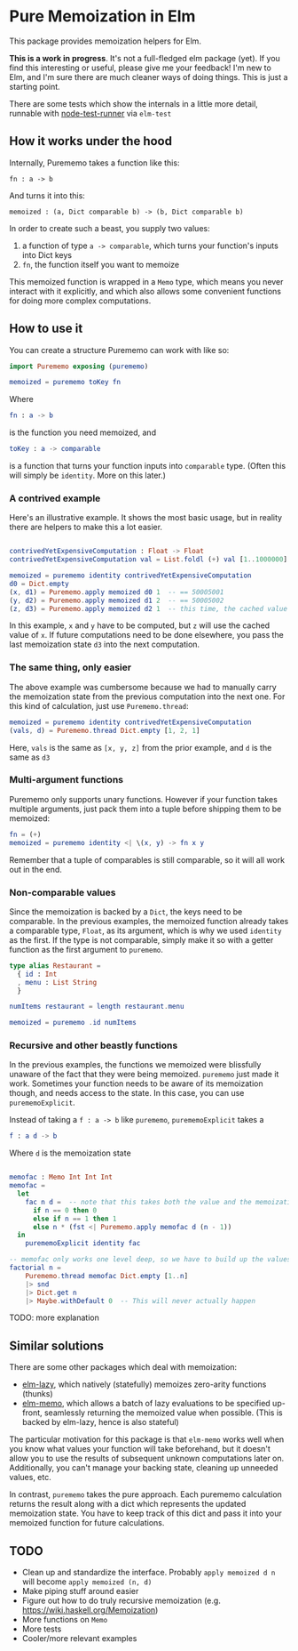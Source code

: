 # Pure Memoization in Elm

This package provides memoization helpers for Elm.

**This is a work in progress**. It's not a full-fledged elm package (yet). If you find this interesting or useful, please give me your feedback! I'm new to Elm, and I'm sure there are much cleaner ways of doing things. This is just a starting point.

There are some tests which show the internals in a little more detail, runnable with [node-test-runner](https://github.com/rtfeldman/node-test-runner) via `elm-test`

## How it works under the hood

Internally, Purememo takes a function like this:

    fn : a -> b

And turns it into this:

    memoized : (a, Dict comparable b) -> (b, Dict comparable b)

In order to create such a beast, you supply two values:

1. a function of type `a -> comparable`, which turns your function's inputs into Dict keys
2. `fn`, the function itself you want to memoize

This memoized function is wrapped in a `Memo` type, which means you never interact with it explicitly, and which also allows some convenient functions for doing more complex computations.

## How to use it

You can create a structure Purememo can work with like so:

```elm
import Purememo exposing (purememo)

memoized = purememo toKey fn
```

Where

```elm
fn : a -> b
```

is the function you need memoized, and
```elm
toKey : a -> comparable
```

is a function that turns your function inputs into `comparable` type. (Often this will simply be `identity`. More on this later.)

### A contrived example

Here's an illustrative example. It shows the most basic usage, but in reality there are helpers to make this a lot easier.

```elm

contrivedYetExpensiveComputation : Float -> Float
contrivedYetExpensiveComputation val = List.foldl (+) val [1..1000000]

memoized = purememo identity contrivedYetExpensiveComputation
d0 = Dict.empty
(x, d1) = Purememo.apply memoized d0 1  -- == 50005001
(y, d2) = Purememo.apply memoized d1 2  -- == 50005002
(z, d3) = Purememo.apply memoized d2 1  -- this time, the cached value 50005001 will be used
```

In this example, `x` and `y` have to be computed, but `z` will use the cached value of `x`. If future computations need to be done elsewhere, you pass the last memoization state `d3` into the next computation.

### The same thing, only easier

The above example was cumbersome because we had to manually carry the memoization state from the previous computation into the next one. For this kind of calculation, just use `Purememo.thread`:

```elm
memoized = purememo identity contrivedYetExpensiveComputation
(vals, d) = Purememo.thread Dict.empty [1, 2, 1]
```

Here, `vals` is the same as `[x, y, z]` from the prior example, and `d` is the same as `d3`

### Multi-argument functions

Purememo only supports unary functions. However if your function takes multiple arguments, just pack them into a tuple before shipping them to be memoized:

```elm
fn = (+)
memoized = purememo identity <| \(x, y) -> fn x y
```

Remember that a tuple of comparables is still comparable, so it will all work out in the end.

### Non-comparable values

Since the memoization is backed by a `Dict`, the keys need to be comparable. In the previous examples, the memoized function already takes a comparable type, `Float`, as its argument, which is why we used `identity` as the first. If the type is not comparable, simply make it so with a getter function as the first argument to `purememo`.

```elm
type alias Restaurant =
  { id : Int
  , menu : List String
  }

numItems restaurant = length restaurant.menu

memoized = purememo .id numItems
```

### Recursive and other beastly functions

In the previous examples, the functions we memoized were blissfully unaware of the fact that they were being memoized. `purememo` just made it work. Sometimes your function needs to be aware of its memoization though, and needs access to the state. In this case, you can use `purememoExplicit`.

Instead of taking a `f : a -> b` like `purememo`, `purememoExplicit` takes a

```elm
f : a d -> b
```

Where `d` is the memoization state

```elm

memofac : Memo Int Int Int
memofac =
  let
    fac n d =  -- note that this takes both the value and the memoization dict
      if n == 0 then 0
      else if n == 1 then 1
      else n * (fst <| Purememo.apply memofac d (n - 1))
  in
    purememoExplicit identity fac

-- memofac only works one level deep, so we have to build up the values incrementally.
factorial n =
    Purememo.thread memofac Dict.empty [1..n]
    |> snd
    |> Dict.get n
    |> Maybe.withDefault 0  -- This will never actually happen
```

TODO: more explanation

## Similar solutions

There are some other packages which deal with memoization:

- [elm-lazy](https://github.com/maxsnew/lazy), which natively (statefully) memoizes zero-arity functions (thunks)
- [elm-memo](https://github.com/jvoigtlaender/elm-memo), which allows a batch of lazy evaluations to be specified up-front, seamlessly returning the memoized value when possible. (This is backed by elm-lazy, hence is also stateful)

The particular motivation for this package is that `elm-memo` works well when you know what values your function will take beforehand, but it doesn't allow you to use the results of subsequent unknown computations later on. Additionally, you can't manage your backing state, cleaning up unneeded values, etc.

In contrast, `purememo` takes the pure approach. Each purememo calculation returns the result along with a dict which represents the updated memoization state. You have to keep track of this dict and pass it into your memoized function for future calculations.


## TODO

- Clean up and standardize the interface. Probably `apply memoized d n` will become `apply memoized (n, d)`
- Make piping stuff around easier
- Figure out how to do truly recursive memoization (e.g. https://wiki.haskell.org/Memoization)
- More functions on `Memo`
- More tests
- Cooler/more relevant examples
